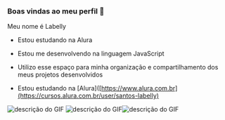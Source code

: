 ### Boas vindas ao meu perfil 🩷
Meu nome é Labelly
- Estou estudando na Alura
  
- Estou me desenvolvendo na linguagem JavaScript
  
- Utilizo esse espaço para minha organização e compartilhamento dos meus projetos desenvolvidos
  
- Estou estudando na [Alura]([https://www.alura.com.br](https://cursos.alura.com.br/user/santos-labelly)
  
![descrição do GIF](https://media.tenor.com/_74LY7XKMqwAAAAi/sanrio-my-melody.gif) ![descrição do GIF](https://media.tenor.com/WKTg5v9yVwAAAAAi/cinnamoroll.gif)![descrição do GIF](https://media.tenor.com/d1oFs-FQxZMAAAAi/sanrio-characters-mini-cute.gif)
